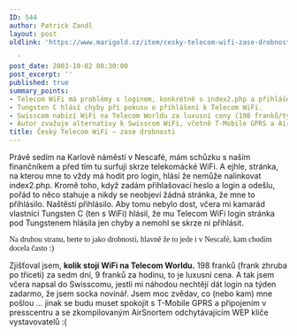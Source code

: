 ```yaml
---
ID: 544
author: Patrick Zandl
layout: post
oldlink: 'https://www.marigold.cz/item/cesky-telecom-wifi-zase-drobnosti

  '
post_date: 2003-10-02 08:30:00
post_excerpt: ''
published: true
summary_points:
- Telecom WiFi má problémy s loginem, konkrétně s index2.php a přihlášením.
- Tungsten C hlásí chyby při pokusu o přihlášení k Telecom WiFi.
- Swisscom nabízí WiFi na Telecom Worldu za luxusní ceny (198 franků/týden).
- Autor zvažuje alternativy k Swisscom WiFi, včetně T-Mobile GPRS a AirSnortu.
title: Český Telecom WiFi – zase drobnosti
---
```


<p>
Právě sedím na Karlově náměstí v Nescafé, mám schůzku s naším finančníkem a před tím tu surfuji skrze telekomácké WiFi. A ejhle, stránka, na kterou mne to vždy má hodit pro login, hlásí že nemůže nalinkovat index2.php. Kromě toho, když zadám přihlašovací heslo a login a odešlu, pořád to něco stahuje a nikdy se neobjeví žádná stránka, že mne to přihlásilo. Naštěstí přihlásilo. Aby tomu nebylo dost, včera mi kamarád vlastnící Tungsten C (ten s WiFi) hlásil, že mu Telecom WiFi login stránka pod Tungstenem hlásila jen chyby a nemohl se skrze ni přihlásit. </p>

<p>
<FONT face=Times>Na druhou stranu, berte to jako drobnosti, hlavně že to jede i v Nescafé, kam chodím docela často :)</FONT></p>

<p>
Zjišťoval jsem, <STRONG>kolik stojí WiFi na Telecom Worldu.</STRONG> 198 franků (frank zhruba po třiceti) za sedm dní, 9 franků za hodinu, to je luxusní cena. A tak jsem včera napsal do Swisscomu, jestli mi náhodou nechtějí dát login na týden zadarmo, že jsem socka novinář. Jsem moc zvědav, co (nebo kam) mne pošlou ... jinak se budu muset spokojit s T-Mobile GPRS a připojením v presscentru a se zkompilovaným AirSnortem odchytávajícím WEP klíče vystavovatelů :(</p>